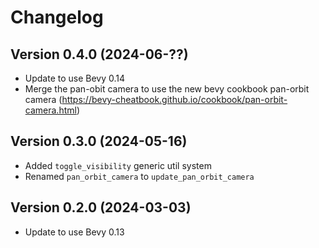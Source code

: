 # Changelog

## Version 0.4.0 (2024-06-??)

- Update to use Bevy 0.14
- Merge the pan-obit camera to use the new bevy cookbook pan-orbit camera (https://bevy-cheatbook.github.io/cookbook/pan-orbit-camera.html)

## Version 0.3.0 (2024-05-16)

- Added `toggle_visibility` generic util system
- Renamed `pan_orbit_camera` to `update_pan_orbit_camera`

## Version 0.2.0 (2024-03-03)

- Update to use Bevy 0.13
